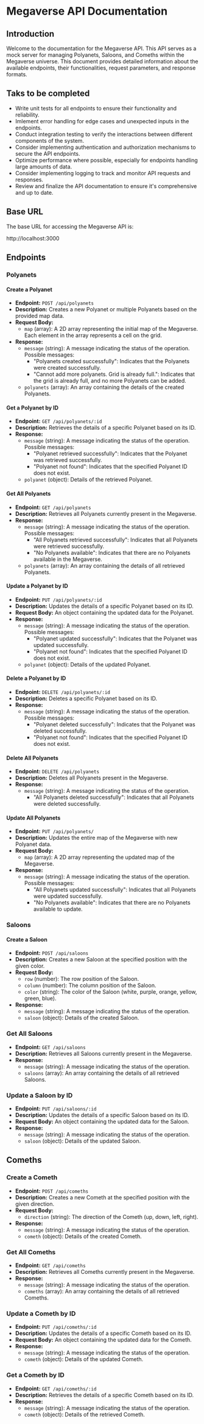 # Megaverse API Documentation

## Introduction

Welcome to the documentation for the Megaverse API. This API serves as a mock server for managing Polyanets, Saloons, and Comeths within the Megaverse universe. This document provides detailed information about the available endpoints, their functionalities, request parameters, and response formats.

## Taks to be completed
- Write unit tests for all endpoints to ensure their functionality and reliability.
- Imlement error handling for edge cases and unexpected inputs in the endpoints.
- Conduct integration testing to verify the interactions between different components of the system.
- Consider implementing authentication and authorization mechanisms to secure the API endpoints.
- Optimize performance where possible, especially for endpoints handling large amounts of data.
- Consider implementing logging to track and monitor API requests and responses.
- Review and finalize the API documentation to ensure it's comprehensive and up to date.

## Base URL

The base URL for accessing the Megaverse API is:

http://localhost:3000

## Endpoints

### Polyanets

#### Create a Polyanet

- **Endpoint:** `POST /api/polyanets`
- **Description:** Creates a new Polyanet or multiple Polyanets based on the provided map data.
- **Request Body:**
  - `map` (array): A 2D array representing the initial map of the Megaverse. Each element in the array represents a cell on the grid.
- **Response:**
  - `message` (string): A message indicating the status of the operation. Possible messages:
    - "Polyanets created successfully": Indicates that the Polyanets were created successfully.
    - "Cannot add more polyanets. Grid is already full.": Indicates that the grid is already full, and no more Polyanets can be added.
  - `polyanets` (array): An array containing the details of the created Polyanets.

#### Get a Polyanet by ID

- **Endpoint:** `GET /api/polyanets/:id`
- **Description:** Retrieves the details of a specific Polyanet based on its ID.
- **Response:**
  - `message` (string): A message indicating the status of the operation. Possible messages:
    - "Polyanet retrieved successfully": Indicates that the Polyanet was retrieved successfully.
    - "Polyanet not found": Indicates that the specified Polyanet ID does not exist.
  - `polyanet` (object): Details of the retrieved Polyanet.

#### Get All Polyanets

- **Endpoint:** `GET /api/polyanets`
- **Description:** Retrieves all Polyanets currently present in the Megaverse.
- **Response:**
  - `message` (string): A message indicating the status of the operation. Possible messages:
    - "All Polyanets retrieved successfully": Indicates that all Polyanets were retrieved successfully.
    - "No Polyanets available": Indicates that there are no Polyanets available in the Megaverse.
  - `polyanets` (array): An array containing the details of all retrieved Polyanets.

#### Update a Polyanet by ID

- **Endpoint:** `PUT /api/polyanets/:id`
- **Description:** Updates the details of a specific Polyanet based on its ID.
- **Request Body:** An object containing the updated data for the Polyanet.
- **Response:**
  - `message` (string): A message indicating the status of the operation. Possible messages:
    - "Polyanet updated successfully": Indicates that the Polyanet was updated successfully.
    - "Polyanet not found": Indicates that the specified Polyanet ID does not exist.
  - `polyanet` (object): Details of the updated Polyanet.

#### Delete a Polyanet by ID

- **Endpoint:** `DELETE /api/polyanets/:id`
- **Description:** Deletes a specific Polyanet based on its ID.
- **Response:**
  - `message` (string): A message indicating the status of the operation. Possible messages:
    - "Polyanet deleted successfully": Indicates that the Polyanet was deleted successfully.
    - "Polyanet not found": Indicates that the specified Polyanet ID does not exist.

#### Delete All Polyanets

- **Endpoint:** `DELETE /api/polyanets`
- **Description:** Deletes all Polyanets present in the Megaverse.
- **Response:**
  - `message` (string): A message indicating the status of the operation.
    - "All Polyanets deleted successfully": Indicates that all Polyanets were deleted successfully.

#### Update All Polyanets

- **Endpoint:** `PUT /api/polyanets/`
- **Description:** Updates the entire map of the Megaverse with new Polyanet data.
- **Request Body:**
  - `map` (array): A 2D array representing the updated map of the Megaverse.
- **Response:**
  - `message` (string): A message indicating the status of the operation. Possible messages:
    - "All Polyanets updated successfully": Indicates that all Polyanets were updated successfully.
    - "No Polyanets available": Indicates that there are no Polyanets available to update.

### Saloons

#### Create a Saloon

- **Endpoint:** `POST /api/saloons`
- **Description:** Creates a new Saloon at the specified position with the given color.
- **Request Body:**
  - `row` (number): The row position of the Saloon.
  - `column` (number): The column position of the Saloon.
  - `color` (string): The color of the Saloon (white, purple, orange, yellow, green, blue).
- **Response:**
  - `message` (string): A message indicating the status of the operation.
  - `saloon` (object): Details of the created Saloon.

### Get All Saloons

- **Endpoint:** `GET /api/saloons`
- **Description:** Retrieves all Saloons currently present in the Megaverse.
- **Response:**
  - `message` (string): A message indicating the status of the operation.
  - `saloons` (array): An array containing the details of all retrieved Saloons.

### Update a Saloon by ID

- **Endpoint:** `PUT /api/saloons/:id`
- **Description:** Updates the details of a specific Saloon based on its ID.
- **Request Body:** An object containing the updated data for the Saloon.
- **Response:**
  - `message` (string): A message indicating the status of the operation.
  - `saloon` (object): Details of the updated Saloon.

## Comeths

### Create a Cometh

- **Endpoint:** `POST /api/comeths`
- **Description:** Creates a new Cometh at the specified position with the given direction.
- **Request Body:**
  - `direction` (string): The direction of the Cometh (up, down, left, right).
- **Response:**
  - `message` (string): A message indicating the status of the operation.
  - `cometh` (object): Details of the created Cometh.

### Get All Comeths

- **Endpoint:** `GET /api/comeths`
- **Description:** Retrieves all Comeths currently present in the Megaverse.
- **Response:**
  - `message` (string): A message indicating the status of the operation.
  - `comeths` (array): An array containing the details of all retrieved Comeths.

### Update a Cometh by ID

- **Endpoint:** `PUT /api/comeths/:id`
- **Description:** Updates the details of a specific Cometh based on its ID.
- **Request Body:** An object containing the updated data for the Cometh.
- **Response:**
  - `message` (string): A message indicating the status of the operation.
  - `cometh` (object): Details of the updated Cometh.

### Get a Cometh by ID

- **Endpoint:** `GET /api/comeths/:id`
- **Description:** Retrieves the details of a specific Cometh based on its ID.
- **Response:**
  - `message` (string): A message indicating the status of the operation.
  - `cometh` (object): Details of the retrieved Cometh.